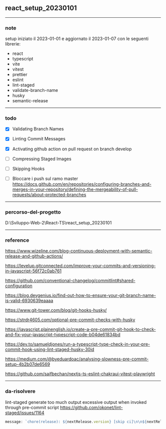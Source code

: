 

## react_setup_20230101

---
### note
setup 
iniziato il 2023-01-01 e 
aggiornato il 2023-01-07 
con le seguenti librerie:
- react
- typescript
- vite
- vitest
- prettier
- eslint
- lint-staged
- validate-branch-name
- husky
- semantic-release

---
### todo
- [x] Validating Branch Names

- [x] Linting Commit Messages

- [x] Activating github action on pull request on branch develop

- [ ] Compressing Staged Images

- [ ] Skipping Hooks

- [ ] Bloccare i push sul ramo master
https://docs.github.com/en/repositories/configuring-branches-and-merges-in-your-repository/defining-the-mergeability-of-pull-requests/about-protected-branches

---
### percorso-del-progetto
D:\Sviluppo-Web-2\React-TS\react_setup_20230101

---
### reference
https://www.wizeline.com/blog-continuous-deployment-with-semantic-release-and-github-actions/

https://levelup.gitconnected.com/improve-your-commits-and-versioning-in-javascript-56f72c0ab761

https://github.com/conventional-changelog/commitlint#shared-configuration

https://blog.devgenius.io/find-out-how-to-ensure-your-git-branch-name-is-valid-6930639eaaaa

https://www.git-tower.com/blog/git-hooks-husky/

https://strdr4605.com/optional-pre-commit-checks-with-husky

https://javascript.plainenglish.io/create-a-pre-commit-git-hook-to-check-and-fix-your-javascript-typescript-code-b04de61834bd

https://dev.to/samueldjones/run-a-typescript-type-check-in-your-pre-commit-hook-using-lint-staged-husky-30id

https://medium.com/@byeduardoac/analysing-slowness-pre-commit-setup-4b2b07de6569

https://github.com/saifbechan/nextjs-ts-eslint-chakraui-vitest-playwright

---
### da-risolvere
lint-staged generate too much output
excessive output when invoked through pre-commit script
https://github.com/okonet/lint-staged/issues/1164

```js
message: `chore(release): ${nextRelease.version} [skip ci]\n\n${nextRelease.notes}`,
```